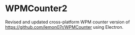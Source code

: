 # WPMCounter2


Revised and updated cross-platform WPM counter version of https://github.com/lemon07r/WPMCounter using Electron.
